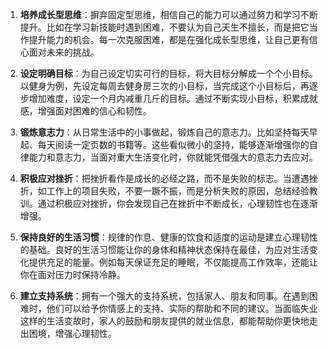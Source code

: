 1. **培养成长型思维**：摒弃固定型思维，相信自己的能力可以通过努力和学习不断提升。比如在学习新技能时遇到困难，不要认为自己天生不擅长，而是把它当作提升能力的机会。每一次克服困难，都是在强化成长型思维，让自己更有信心面对未来的挑战。

2. **设定明确目标**：为自己设定切实可行的目标，将大目标分解成一个个小目标。以健身为例，先设定每周去健身房三次的小目标，当完成这个小目标后，再逐步增加难度，设定一个月内减重几斤的目标。通过不断实现小目标，积累成就感，增强面对困难的信心和韧性。

3. **锻炼意志力**：从日常生活中的小事做起，锻炼自己的意志力。比如坚持每天早起、每天阅读一定页数的书籍等。这些看似微小的坚持，能够逐渐增强你的自律能力和意志力，当面对重大生活变化时，你就能凭借强大的意志力去应对。

4. **积极应对挫折**：把挫折看作是成长的必经之路，而不是失败的标志。当遭遇挫折，如工作上的项目失败，不要一蹶不振，而是分析失败的原因，总结经验教训。通过积极应对挫折，你会发现自己在挫折中不断成长，心理韧性也在逐渐增强。

5. **保持良好的生活习惯**：规律的作息、健康的饮食和适度的运动是建立心理韧性的基础。良好的生活习惯能让你的身体和精神状态保持在最佳，为应对生活变化提供充足的能量。例如每天保证充足的睡眠，不仅能提高工作效率，还能让你在面对压力时保持冷静。

6. **建立支持系统**：拥有一个强大的支持系统，包括家人、朋友和同事。在遇到困难时，他们可以给予你情感上的支持、实际的帮助和不同的建议。当面临失业这样的生活变故时，家人的鼓励和朋友提供的就业信息，都能帮助你更快地走出困境，增强心理韧性。